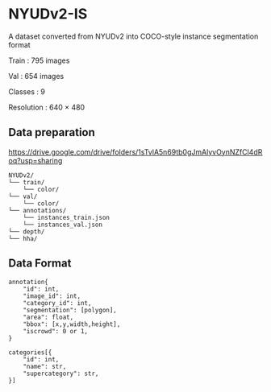 # NYUDv2-IS
A dataset converted from NYUDv2 into COCO-style instance segmentation format

Train : 795 images

Val : 654 images

Classes : 9

Resolution : 640 × 480


## Data preparation
https://drive.google.com/drive/folders/1sTvlA5n69tb0gJmAlyvOynNZfCl4dRoq?usp=sharing

```
NYUDv2/
└── train/
    └── color/
└── val/
    └── color/
└── annotations/
    └── instances_train.json
    └── instances_val.json
└── depth/
└── hha/
```

## Data Format
```
annotation{
    "id": int,
    "image_id": int,
    "category_id": int,
    "segmentation": [polygon],
    "area": float,
    "bbox": [x,y,width,height],
    "iscrowd": 0 or 1,
}

categories[{
    "id": int,
    "name": str,
    "supercategory": str,
}]
```
